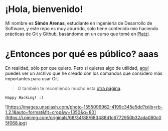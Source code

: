 # ¡Hola, bienvenido!

Mi nombre es **Simón Arenas**, estudiante en ingeniería de Desarrollo de Software, y este repo es muy aburrido, solo tiene contenido mío haciendo prácticas de Git y Github, basándome en un curso que tomé en [Platzi](https://platzi.com/clases/git-github/).


# ¿Entonces por qué es público? aaas

En realidad, sólo por que quiero. Pero si quieres algo de utilidad, [aquí](https://docs.google.com/document/d/1Pn18nzVD4cQvwTSo_m0OoMtPXajw85sRQyt-IM3ZPw8/edit?usp=sharing) puedes ver un archivo que he creado con los comandos que considero más importantes para usar Git. 

> O también te recomiendo mucho esta [otra página](https://rogerdudler.github.io/git-guide/index.es.html).

    Happy Hacking! :)

![https://images.unsplash.com/photo-1555099962-4199c345e5dd?ixlib=rb-1.2.1&auto=format&fit=crop&w=1350&q=80](https://i.pinimg.com/originals/68/34/88/683488d1c6772950b32ada080c05f068.jpg)
